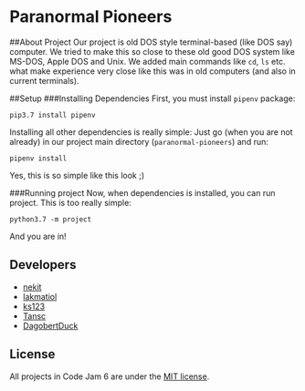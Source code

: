 # Paranormal Pioneers

##About Project
Our project is old DOS style terminal-based (like DOS say) computer. We tried to make this so close to these old good DOS system like MS-DOS, Apple DOS and Unix.
We added main commands like `cd`, `ls` etc. what make experience very close like this was in old computers (and also in current terminals).

##Setup
###Installing Dependencies
First, you must install `pipenv` package:

`pip3.7 install pipenv`

Installing all other dependencies is really simple:
Just go (when you are not already) in our project main directory (`paranormal-pioneers`) and run:

`pipenv install`

Yes, this is so simple like this look ;)

###Running project
Now, when dependencies is installed, you can run project. This is too really simple:

`python3.7 -m project`

And you are in!

## Developers

- [nekit](https://github.com/NeKitDS)
- [lakmatiol](https://github.com/lavirlifiliol)
- [ks123](https://github.com/ks129)
- [Tansc](https://github.com/Tansc161)
- [DagobertDuck](https://github.com/Dag0b3rtDuck)

## License

All projects in Code Jam 6 are under the [MIT license](../LICENSE).

